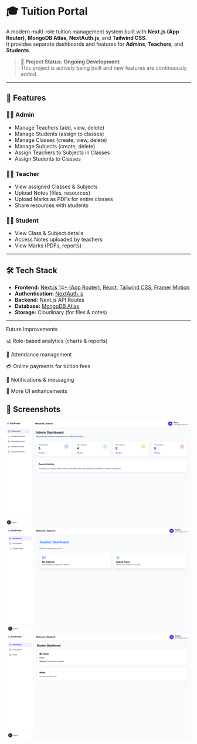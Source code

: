 # 🎓 Tuition Portal

A modern multi-role tuition management system built with **Next.js (App Router)**, **MongoDB Atlas**, **NextAuth.js**, and **Tailwind CSS**.  
It provides separate dashboards and features for **Admins**, **Teachers**, and **Students**.

> 🚧 **Project Status: Ongoing Development**  
> This project is actively being built and new features are continuously added.

---

## 🚀 Features

### 👨‍💼 Admin
- Manage Teachers (add, view, delete)
- Manage Students (assign to classes)
- Manage Classes (create, view, delete)
- Manage Subjects (create, delete)
- Assign Teachers to Subjects in Classes
- Assign Students to Classes

### 👨‍🏫 Teacher
- View assigned Classes & Subjects
- Upload Notes (files, resources)
- Upload Marks as PDFs for entire classes
- Share resources with students

### 👨‍🎓 Student
- View Class & Subject details
- Access Notes uploaded by teachers
- View Marks (PDFs, reports)

---

## 🛠️ Tech Stack
- **Frontend:** [Next.js 14+ (App Router)](https://nextjs.org/), [React](https://react.dev/), [Tailwind CSS](https://tailwindcss.com/), [Framer Motion](https://www.framer.com/motion/)
- **Authentication:** [NextAuth.js](https://next-auth.js.org/)
- **Backend:** Next.js API Routes
- **Database:** [MongoDB Atlas](https://www.mongodb.com/atlas)
- **Storage:** Cloudinary (for files & notes)

---
Future Improvements

📊 Role-based analytics (charts & reports)

📅 Attendance management

💳 Online payments for tuition fees

🔔 Notifications & messaging

🎨 More UI enhancements



## 📸 Screenshots

![Admin Dashboard](./screenshots/admin.png)
![Teacher Dashboard](./screenshots/teacher.png)
![Student Dashboard](./screenshots/student.png)


